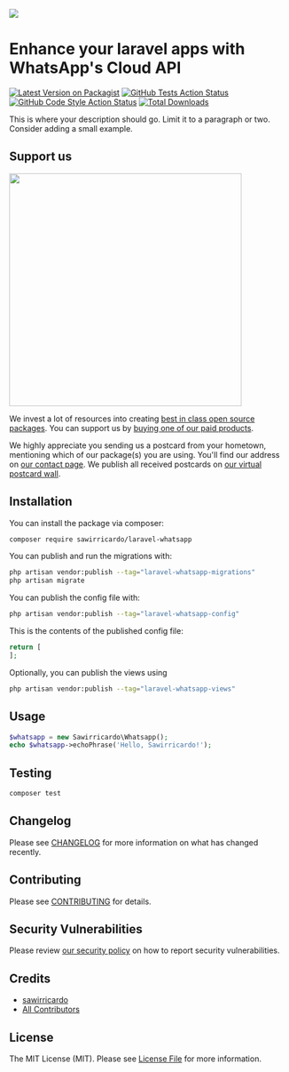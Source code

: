 
[<img src="https://github-ads.s3.eu-central-1.amazonaws.com/support-ukraine.svg?t=1" />](https://supportukrainenow.org)

# Enhance your laravel apps with WhatsApp's Cloud API

[![Latest Version on Packagist](https://img.shields.io/packagist/v/sawirricardo/laravel-whatsapp.svg?style=flat-square)](https://packagist.org/packages/sawirricardo/laravel-whatsapp)
[![GitHub Tests Action Status](https://img.shields.io/github/workflow/status/sawirricardo/laravel-whatsapp/run-tests?label=tests)](https://github.com/sawirricardo/laravel-whatsapp/actions?query=workflow%3Arun-tests+branch%3Amain)
[![GitHub Code Style Action Status](https://img.shields.io/github/workflow/status/sawirricardo/laravel-whatsapp/Check%20&%20fix%20styling?label=code%20style)](https://github.com/sawirricardo/laravel-whatsapp/actions?query=workflow%3A"Check+%26+fix+styling"+branch%3Amain)
[![Total Downloads](https://img.shields.io/packagist/dt/sawirricardo/laravel-whatsapp.svg?style=flat-square)](https://packagist.org/packages/sawirricardo/laravel-whatsapp)

This is where your description should go. Limit it to a paragraph or two. Consider adding a small example.

## Support us

[<img src="https://github-ads.s3.eu-central-1.amazonaws.com/laravel-whatsapp.jpg?t=1" width="419px" />](https://spatie.be/github-ad-click/laravel-whatsapp)

We invest a lot of resources into creating [best in class open source packages](https://spatie.be/open-source). You can support us by [buying one of our paid products](https://spatie.be/open-source/support-us).

We highly appreciate you sending us a postcard from your hometown, mentioning which of our package(s) you are using. You'll find our address on [our contact page](https://spatie.be/about-us). We publish all received postcards on [our virtual postcard wall](https://spatie.be/open-source/postcards).

## Installation

You can install the package via composer:

```bash
composer require sawirricardo/laravel-whatsapp
```

You can publish and run the migrations with:

```bash
php artisan vendor:publish --tag="laravel-whatsapp-migrations"
php artisan migrate
```

You can publish the config file with:

```bash
php artisan vendor:publish --tag="laravel-whatsapp-config"
```

This is the contents of the published config file:

```php
return [
];
```

Optionally, you can publish the views using

```bash
php artisan vendor:publish --tag="laravel-whatsapp-views"
```

## Usage

```php
$whatsapp = new Sawirricardo\Whatsapp();
echo $whatsapp->echoPhrase('Hello, Sawirricardo!');
```

## Testing

```bash
composer test
```

## Changelog

Please see [CHANGELOG](CHANGELOG.md) for more information on what has changed recently.

## Contributing

Please see [CONTRIBUTING](https://github.com/spatie/.github/blob/main/CONTRIBUTING.md) for details.

## Security Vulnerabilities

Please review [our security policy](../../security/policy) on how to report security vulnerabilities.

## Credits

- [sawirricardo](https://github.com/sawirricardo)
- [All Contributors](../../contributors)

## License

The MIT License (MIT). Please see [License File](LICENSE.md) for more information.

